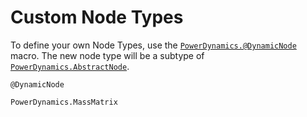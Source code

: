 # Custom Node Types

To define your own Node Types, use the [`PowerDynamics.@DynamicNode`](@ref) macro. The new node type will be a subtype of [`PowerDynamics.AbstractNode`](@ref).

```@docs
@DynamicNode
```

```@docs
PowerDynamics.MassMatrix
```
